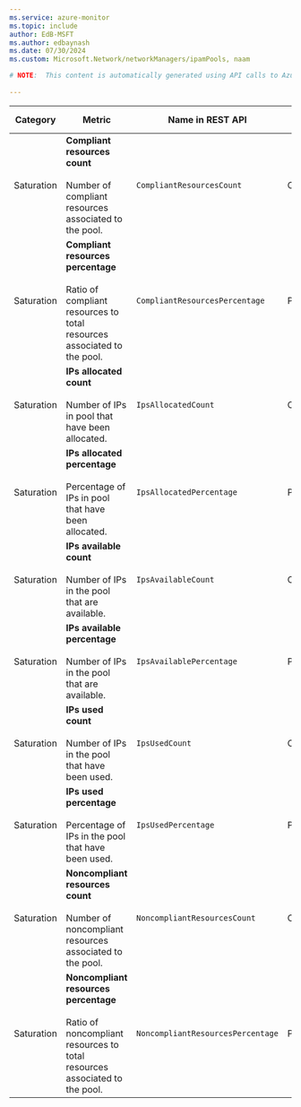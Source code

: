 ```yaml
---
ms.service: azure-monitor
ms.topic: include
author: EdB-MSFT
ms.author: edbaynash
ms.date: 07/30/2024
ms.custom: Microsoft.Network/networkManagers/ipamPools, naam

# NOTE:  This content is automatically generated using API calls to Azure. Any edits made on these files will be overwritten in the next run of the script. 
 
---
```



|Category|Metric|Name in REST API|Unit|Aggregation|Dimensions|Time Grains|DS Export|
|---|---|---|---|---|---|---|---|
|Saturation|**Compliant resources count**<br><br>Number of compliant resources associated to the pool. |`CompliantResourcesCount` |Count |Average |\<none\>|PT1M |Yes|
|Saturation|**Compliant resources percentage**<br><br>Ratio of compliant resources to total resources associated to the pool. |`CompliantResourcesPercentage` |Percent |Average |\<none\>|PT1M |Yes|
|Saturation|**IPs allocated count**<br><br>Number of IPs in pool that have been allocated. |`IpsAllocatedCount` |Count |Average |\<none\>|PT1M |Yes|
|Saturation|**IPs allocated percentage**<br><br>Percentage of IPs in pool that have been allocated. |`IpsAllocatedPercentage` |Percent |Average |\<none\>|PT1M |Yes|
|Saturation|**IPs available count**<br><br>Number of IPs in the pool that are available. |`IpsAvailableCount` |Count |Average |\<none\>|PT1M |Yes|
|Saturation|**IPs available percentage**<br><br>Number of IPs in the pool that are available. |`IpsAvailablePercentage` |Percent |Average |\<none\>|PT1M |Yes|
|Saturation|**IPs used count**<br><br>Number of IPs in the pool that have been used. |`IpsUsedCount` |Count |Average |\<none\>|PT1M |Yes|
|Saturation|**IPs used percentage**<br><br>Percentage of IPs in the pool that have been used. |`IpsUsedPercentage` |Percent |Average |\<none\>|PT1M |Yes|
|Saturation|**Noncompliant resources count**<br><br>Number of noncompliant resources associated to the pool. |`NoncompliantResourcesCount` |Count |Average |\<none\>|PT1M |Yes|
|Saturation|**Noncompliant resources percentage**<br><br>Ratio of noncompliant resources to total resources associated to the pool. |`NoncompliantResourcesPercentage` |Percent |Average |\<none\>|PT1M |Yes|